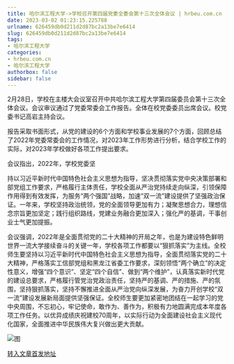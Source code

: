 ```yaml
---
title: 哈尔滨工程大学->学校召开第四届党委全委会第十三次全体会议 | hrbeu.com.cn
date: 2023-03-02 01:23:15.225788
urlname: 626459db0d211d2d87bc2a13be7e6414
slug: 626459db0d211d2d87bc2a13be7e6414
tags: 
- 哈尔滨工程大学
categories:
- hrbeu.com.cn
- 哈尔滨工程大学
authorbox: false
sidebar: false
---
```

2月28日，学校在主楼大会议室召开中共哈尔滨工程大学第四届委员会第十三次全体会议。会议审议通过了党委常委会工作报告。全体在校党委委员出席会议。校党委书记高岩主持会议。

报告采取书面形式，从党的建设的6个方面和学校事业发展的7个方面，回顾总结了2022年党委常委会的工作情况，对2023年工作形势进行分析，结合学校工作的实际，对2023年学校做好各项工作提出要求。

会议指出，2022年，学校党委坚
<!--more-->
持以习近平新时代中国特色社会主义思想为指导，坚决贯彻落实党中央决策部署和部党组工作要求，严格履行主体责任，学校全面从严治党持续走向纵深，引领保障作用得到有效发挥，为服务“两个强国”战略，加速“双一流”建设提供了坚强政治保证。一年来，学校坚持政治统领，党的全面领导更加有力；凝聚思想合力，理想信念宗旨更加坚定；践行组织路线，党建业务融合更加深入；强化严的基调，干事创业士气更加提振。

会议强调，2022年是全面贯彻党的二十大精神的开局之年，也是为建设特色鲜明世界一流大学接续奋斗的关键一年，学校各项工作都要以“狠抓落实”为主线。全校师生要坚持以习近平新时代中国特色社会主义思想为指导，全面贯彻落实党的二十大精神，严格落实工信部党组和黑龙江省委工作要求，深刻领悟“两个确立”的决定性意义，增强“四个意识”、坚定“四个自信”、做到“两个维护”，认真落实新时代党的建设总要求，严格履行管党治党政治责任，坚持严的基调、严的措施、严的氛围，坚持狠抓落实，坚持不懈推进全面从严治党向纵深发展，为奋力开创学校“双一流”建设发展新局面提供坚强保证。全校师生要更加紧密地团结在一起学习的党中央周围，不忘初心，牢记使命，敢作为、善作为，积极有力地圆满完成本年度各项工作任务。以优异成绩庆祝建校70周年，以实际行动为全面建设社会主义现代化国家，全面推进中华民族伟大复兴做出更大贡献。

![图](http://gongxue.cn/__local/0/8B/E6/5E3C8D5A1B16C3C2832C15E1928_57680AD3_4D8E6.jpg)

[转入文章首发地址](http://gongxue.cn/info/1141/74596.htm)